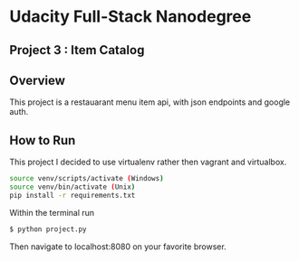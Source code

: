 # Udacity Full-Stack Nanodegree
## Project 3 : Item Catalog

## Overview

This project is a restauarant menu item api, with json endpoints and google auth.

## How to Run

This project I decided to use virtualenv rather then vagrant and virtualbox.

```bash
source venv/scripts/activate (Windows)
source venv/bin/activate (Unix)
pip install -r requirements.txt
```

Within the terminal run

```bash
$ python project.py
```

Then navigate to localhost:8080 on your favorite browser.
